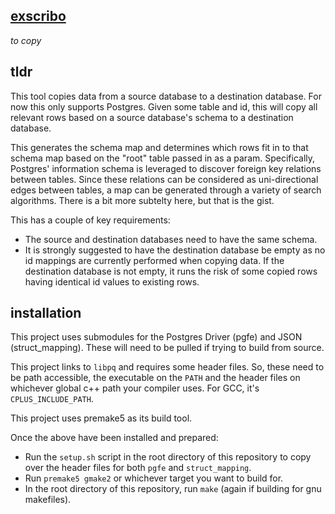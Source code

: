 ## [exscribo](https://en.wiktionary.org/wiki/exscribo#Latin)

_to copy_



## tldr
This tool copies data from a source database to a destination database. For now this only supports Postgres.
Given some table and id, this will copy all relevant rows based on a source database's schema to a destination database.

This generates the schema map and determines which rows fit in to that schema map based on the "root" table passed in as a param. 
Specifically, Postgres' information schema is leveraged to discover foreign key relations between tables. Since these relations can be considered as uni-directional edges between tables, a map can be generated through a variety of search algorithms. There is a bit more subtelty here, but that is the gist.

This has a couple of key requirements:
<ul>
  <li>
    The source and destination databases need to have the same schema.
  </li>
  <li>
    It is strongly suggested to have the destination database be empty as no id mappings are currently performed when copying data. If the destination database is not empty, it runs the risk of some copied rows having identical id values to existing rows.
  </li>
</ul>


## installation
This project uses submodules for the Postgres Driver (pgfe) and JSON (struct_mapping). These will need to be pulled if trying to build from source.

This project links to `libpq` and requires some header files. So, these need to be path accessible, the executable on the `PATH` and the header files on whichever global c++ path your compiler uses. For GCC, it's `CPLUS_INCLUDE_PATH`.

This project uses premake5 as its build tool. 

Once the above have been installed and prepared:

  - Run the `setup.sh` script in the root directory of this repository to copy over the header files for both `pgfe` and `struct_mapping`.
  - Run `premake5 gmake2` or whichever target you want to build for.
  - In the root directory of this repository, run `make` (again if building for gnu makefiles).

